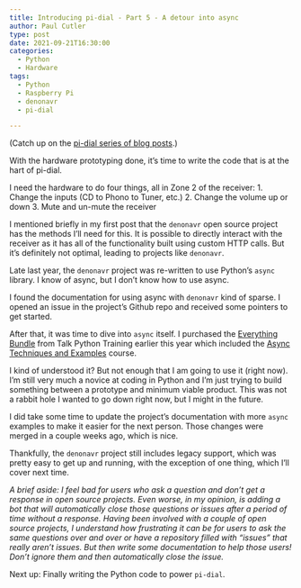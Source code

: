 ```yaml
---
title: Introducing pi-dial - Part 5 - A detour into async
author: Paul Cutler 
type: post 
date: 2021-09-21T16:30:00
categories:
  - Python
  - Hardware
tags:
  - Python
  - Raspberry Pi
  - denonavr
  - pi-dial

---
```

(Catch up on the [pi-dial series of blog posts](https://paulcutler.org/tags/pi-dial/).)

With the hardware prototyping done, it’s time to write the code that is at the hart of pi-dial.

I need the hardware to do four things, all in Zone 2 of the receiver:
	1. Change the inputs (CD to Phono to Tuner, etc.)
	2. Change the volume up or down
	3. Mute and un-mute the receiver

I mentioned briefly in my first post that the `denonavr` open source project has the methods I’ll need for this.  It is possible to directly interact with the receiver as it has all of the functionality built using custom HTTP calls.  But it’s definitely not optimal, leading to projects like `denonavr`. 

Late last year, the `denonavr` project was re-written to use Python’s `async`  library.  I know of async, but I don’t know how to use async.  

I found the documentation for using async with `denonavr` kind of sparse.  I opened an issue in the project’s Github repo and received some pointers to get started.  

After that, it was time to dive into `async` itself.  I purchased the [Everything Bundle](https://training.talkpython.fm/courses/bundle/everything-bundle-2021-q3) from Talk Python Training earlier this year which included the [Async Techniques and Examples](https://training.talkpython.fm/courses/explore_async_python/async-in-python-with-threading-and-multiprocessing) course.  

I kind of understood it?  But not enough that I am going to use it (right now).  I’m still very much a novice at coding in Python and I’m just trying to build something between a prototype and minimum viable product.  This was not a rabbit hole I wanted to go down right now, but I might in the future.

I did take some time to update the project’s documentation with more `async` examples to make it easier for the next person.  Those changes were merged in a couple weeks ago, which is nice.

Thankfully, the `denonavr` project still includes legacy support, which was pretty easy to get up and running, with the exception of one thing, which I’ll cover next time.

*A brief aside:  I feel bad for users who ask a question and don’t get a response in open source projects.  Even worse, in my opinion, is adding a bot that will automatically	close those questions or issues after a period of time without a response.  Having been involved with a couple of open source projects, I understand how frustrating it can be for users to ask the same questions over and over or have a repository filled with “issues” that really aren’t issues.  But then write some documentation to help those users!  Don’t ignore them and then automatically close the issue.*

Next up:  Finally writing the Python code to power `pi-dial`. 
